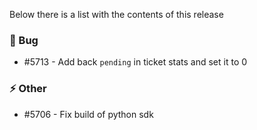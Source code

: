 Below there is a list with the contents of this release

### 🐛 Bug

- #5713 - Add back `pending` in ticket stats and set it to 0

### ⚡ Other

- #5706 - Fix build of python sdk
